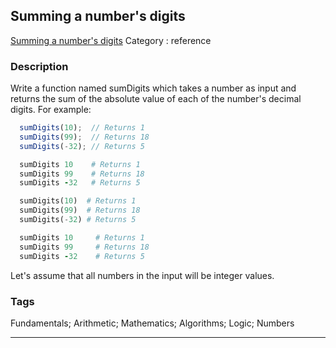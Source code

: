 ## Summing  a number's digits
[Summing  a number's digits](https://www.codewars.com/kata/summing-a-numbers-digits)
Category : reference

### Description
Write a function named sumDigits which takes a number as input and returns the sum of the absolute value of each of the number's decimal digits.  For example:

```javascript
  sumDigits(10);  // Returns 1
  sumDigits(99);  // Returns 18
  sumDigits(-32); // Returns 5
```
```ruby
  sumDigits 10    # Returns 1
  sumDigits 99    # Returns 18
  sumDigits -32   # Returns 5
```
```python
  sumDigits(10)  # Returns 1
  sumDigits(99)  # Returns 18
  sumDigits(-32) # Returns 5
```
```coffeescript
  sumDigits 10     # Returns 1
  sumDigits 99     # Returns 18
  sumDigits -32    # Returns 5
```

Let's assume that all numbers in the input will be integer values.

### Tags
Fundamentals; Arithmetic; Mathematics; Algorithms; Logic; Numbers

- - -
